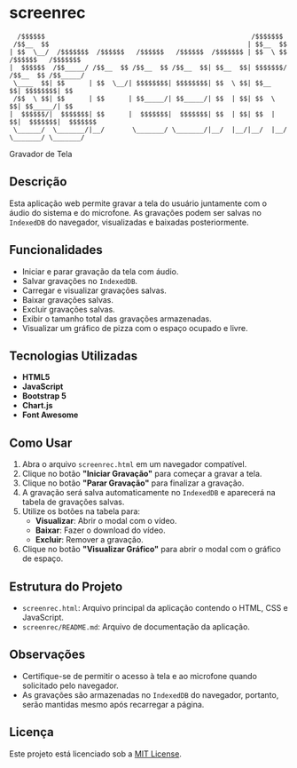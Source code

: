 # screenrec

```plaintext
  /$$$$$$                                                    /$$$$$$$                     
 /$$__  $$                                                  | $$__  $$                    
| $$  \__/  /$$$$$$$  /$$$$$$   /$$$$$$   /$$$$$$  /$$$$$$$ | $$  \ $$  /$$$$$$   /$$$$$$$
|  $$$$$$  /$$_____/ /$$__  $$ /$$__  $$ /$$__  $$| $$__  $$| $$$$$$$/ /$$__  $$ /$$_____/
 \____  $$| $$      | $$  \__/| $$$$$$$$| $$$$$$$$| $$  \ $$| $$__  $$| $$$$$$$$| $$      
 /$$  \ $$| $$      | $$      | $$_____/| $$_____/| $$  | $$| $$  \ $$| $$_____/| $$      
|  $$$$$$/|  $$$$$$$| $$      |  $$$$$$$|  $$$$$$$| $$  | $$| $$  | $$|  $$$$$$$|  $$$$$$$
 \______/  \_______/|__/       \_______/ \_______/|__/  |__/|__/  |__/ \_______/ \_______/
 ```
Gravador de Tela

## Descrição

Esta aplicação web permite gravar a tela do usuário juntamente com o áudio do sistema e do microfone. As gravações podem ser salvas no `IndexedDB` do navegador, visualizadas e baixadas posteriormente.


## Funcionalidades

- Iniciar e parar gravação da tela com áudio.
- Salvar gravações no `IndexedDB`.
- Carregar e visualizar gravações salvas.
- Baixar gravações salvas.
- Excluir gravações salvas.
- Exibir o tamanho total das gravações armazenadas.
- Visualizar um gráfico de pizza com o espaço ocupado e livre.

## Tecnologias Utilizadas

- **HTML5**
- **JavaScript**
- **Bootstrap 5**
- **Chart.js**
- **Font Awesome**

## Como Usar

1. Abra o arquivo `screenrec.html` em um navegador compatível.
2. Clique no botão **"Iniciar Gravação"** para começar a gravar a tela.
3. Clique no botão **"Parar Gravação"** para finalizar a gravação.
4. A gravação será salva automaticamente no `IndexedDB` e aparecerá na tabela de gravações salvas.
5. Utilize os botões na tabela para:
   - **Visualizar**: Abrir o modal com o vídeo.
   - **Baixar**: Fazer o download do vídeo.
   - **Excluir**: Remover a gravação.
6. Clique no botão **"Visualizar Gráfico"** para abrir o modal com o gráfico de espaço.

## Estrutura do Projeto

- `screenrec.html`: Arquivo principal da aplicação contendo o HTML, CSS e JavaScript.
- `screenrec/README.md`: Arquivo de documentação da aplicação.

## Observações

- Certifique-se de permitir o acesso à tela e ao microfone quando solicitado pelo navegador.
- As gravações são armazenadas no `IndexedDB` do navegador, portanto, serão mantidas mesmo após recarregar a página.

## Licença

Este projeto está licenciado sob a [MIT License](LICENSE).